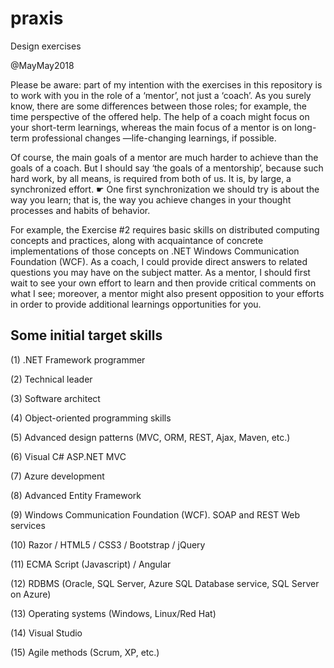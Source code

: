 # praxis
Design exercises


@MayMay2018


Please be aware: part of my intention with the exercises in this repository is to work with you in the role of a ‘mentor’, not just a ‘coach’. As you surely know, there are some differences between those roles; for example, the time perspective of the offered help. The help of a coach might focus on your short-term learnings, whereas the main focus of a mentor is on long-term professional changes —life-changing learnings, if possible.


Of course, the main goals of a mentor are much harder to achieve than the goals of a coach. But I should say ‘the goals of a mentorship’, because such hard work, by all means, is required from both of us. It is, by large, a synchronized effort. ☛ One first synchronization we should try is about the way you learn; that is, the way you achieve changes in your thought processes and habits of behavior.


For example, the Exercise #2 requires basic skills on distributed computing concepts and practices, along with acquaintance of concrete implementations of those concepts on .NET Windows Communication Foundation (WCF). As a coach, I could provide direct answers to related questions you may have on the subject matter. As a mentor, I should first wait to see your own effort to learn and then provide critical comments on what I see; moreover, a mentor might also present opposition to your efforts in order to provide additional learnings opportunities for you.


## Some initial target skills

(1) .NET Framework programmer

(2) Technical leader

(3) Software architect

(4) Object-oriented programming skills

(5) Advanced design patterns (MVC, ORM, REST, Ajax, Maven, etc.)

(6) Visual C# ASP.NET MVC

(7) Azure development

(8) Advanced Entity Framework

(9) Windows Communication Foundation (WCF). SOAP and REST Web services

(10) Razor / HTML5 / CSS3 / Bootstrap / jQuery

(11) ECMA Script (Javascript) / Angular

(12) RDBMS (Oracle, SQL Server, Azure SQL Database service, SQL Server on Azure)

(13) Operating systems (Windows, Linux/Red Hat)

(14) Visual Studio

(15) Agile methods (Scrum, XP, etc.)
